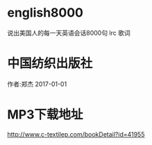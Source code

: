 # english8000
说出美国人的每一天英语会话8000句
lrc 歌词
# 中国纺织出版社
作者:郑杰
2017-01-01
# MP3下载地址
http://www.c-textilep.com/bookDetail?id=41955
